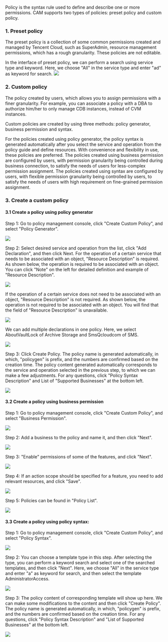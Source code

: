 
Policy is the syntax rule used to define and describe one or more permissions. CAM supports two types of policies: preset policy and custom policy.
	
### 1. Preset policy
	
The preset policy is a collection of some common permissions created and managed by Tencent Cloud, such as SuperAdmin, resource management permissions, which has a rough granularity. These policies are not editable.
	
In the interface of preset policy, we can perform a search using service type and keyword. Here, we choose "All" in the service type and enter "ad" as keyword for search.
![](https://mc.qcloudimg.com/static/img/7ae75fbd6c63eb215f6e2ebe80073179/Policy+Management9.png)


		
### 2. Custom policy

The policy created by users, which allows you to assign permissions with a finer granularity. For example, you can associate a policy with a DBA to authorize him/her to only manage CDB instances, instead of CVM instances.
	
Custom policies are created by using three methods: policy generator, business permission and syntax.

For the policies created using policy generator, the policy syntax is generated automatically after you select the service and operation from the policy guide and define resources. With convenience and flexibility in use, these policies are preferred. The policies created using business permission are configured by users, with permission granularity being controlled during business connection, to satisfy the needs of users for less-complex permission assignment. The policies created using syntax are configured by users, with flexible permission granularity being controlled by users, to satisfy the needs of users with high requirement on fine-grained permission assignment.
	
	
### 3. Create a custom policy

#### 3.1 Create a policy using policy generator

Step 1:  Go to policy management console, click "Create Custom Policy", and select "Policy Generator".

![](https://mc.qcloudimg.com/static/img/ce500aaed5718fc1ffe62fe918f1bff9/Policy+Management10.png)

Step 2:  Select desired service and operation from the list, click "Add Declaration", and then click Next. For the operation of a certain service that needs to be associated with an object, "Resource Description" is required. As shown below, the operation is required to be associated with an object. You can click "Note" on the left for detailed definition and example of "Resource Description".

![](https://mc.qcloudimg.com/static/img/2557e7830e4b5f51cabff317ae8f130f/Policy+Management11.png)

If the operation of a certain service does not need to be associated with an object, "Resource Description" is not required. As shown below, the operation is not required to be associated with an object. You will find that the field of "Resource Description" is unavailable.

![](https://mc.qcloudimg.com/static/img/facf21799e4848ece262b7c5871202ca/%7B8C2DBD2B-7892-4051-BA54-21D27DC53A7A%7D.png)


We can add multiple declarations in one policy. Here, we select AboutVaultLock of Archive Storage and SmsQcloudcom of SMS.

![](https://mc.qcloudimg.com/static/img/423bb3cbfa347b621f0838ff291a87e6/Policy+Management12.png)


Step 3: Click Create Policy. The policy name is generated automatically, in which, "policygen" is prefix, and the numbers are confirmed based on the creation time. The policy content generated automatically corresponds to the service and operation selected in the previous step, to which we can make a few adjustments. For any questions, click "Policy Syntax Description" and List of "Supported Businesses" at the bottom left.

![](https://mc.qcloudimg.com/static/img/ccae55ca18615019116275f1dc91a44e/Policy+Management13.png)


#### 3.2 Create a policy using business permission

Step 1:  Go to policy management console, click "Create Custom Policy", and select "Business Permission".

![](https://mc.qcloudimg.com/static/img/c707f8db590ee708cf7d1f0fbd1d6b70/Policy+Management14.png)

Step 2:  Add a business to the policy and name it, and then click "Next".

![](https://mc.qcloudimg.com/static/img/ec389f8253c9446ff59c233c613187fb/Policy+Management15.png)

Step 3:  "Enable" permissions of some of the features, and click "Next".


![](https://mc.qcloudimg.com/static/img/dff678fe590861b61afc0c4f1f1b10ba/Policy+Management16.png)

Step 4:  If an action scope should be specified for a feature, you need to add relevant resources, and click "Save".

![](https://mc.qcloudimg.com/static/img/80b94e1f49e618c9bbd024f0f4314d86/Policy+Management17.png)

Step 5:  Policies can be found in "Policy List".

![](https://mc.qcloudimg.com/static/img/e82fea7d78bca31e05cd5e5e279f383f/Policy+Management18.png)

#### 3.3 Create a policy using policy syntax:

Step 1:  Go to policy management console, click "Create Custom Policy", and select "Policy Syntax".

![](https://mc.qcloudimg.com/static/img/15ce622a4e1de64e6e68954ef5f04d01/Policy+Management19.png)

Step 2: You can choose a template type in this step. After selecting the type, you can perform a keyword search and select one of the searched templates, and then click "Next". Here, we choose "All" in the service type and enter "a" as keyword for search, and then select the template AdministratorAccess.

![](https://mc.qcloudimg.com/static/img/086e0f468f0dd6f35a78d58654428c5e/Policy+Management20.png)

Step 3: The policy content of corresponding template will show up here. We can make some modifications to the content and then click "Create Policy". The policy name is generated automatically, in which, "policygen" is prefix, and the numbers are confirmed based on the creation time. For any questions, click "Policy Syntax Description" and "List of Supported Businesses" at the bottom left.

![](https://mc.qcloudimg.com/static/img/9d761880b36e4818dc2e74652166a690/Policy+Management21.png)








